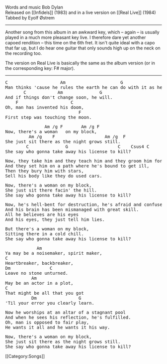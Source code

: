 Words and music Bob Dylan<br>
Released on [[Infidels]] (1983) and in a live version on [[Real Live]] (1984) <br>
Tabbed by Eyolf Østrem

----
Another song from this album in an awkward key, which – again – is
usually played in a much more pleasant key live. I therefore dare yet
another capoed rendition – this time on the 6th fret. It isn't quite
ideal with a capo that far up, but I do hear one guitar that only
sounds high up on the neck on the recording too.

The version on Real Live is basically the same as the album version
(or in the corresponding key: F# major).

----
<pre class="verse">
C                    Am                     G                C
Man thinks 'cause he rules the earth he can do with it as he please
       C            Am              G
And if things don't change soon, he will.
    F                    C
Oh, man has invented his doom,
                            F
First step was touching the moon.
</pre>
<pre class="refrain">
               Am /g F       Am /g F
Now, there's a woman   on my block,
         Am /g    F                   Am /g  F
She just sit there as the night grows still.
        C              G                   C    Csus4 C
She say who gonna take away his license to kill?
</pre>
<pre class="verse">
Now, they take him and they teach him and they groom him for life
And they set him on a path where he's bound to get ill,
Then they bury him with stars,
Sell his body like they do used cars.
</pre>
<pre class="refrain">
Now, there's a woman on my block,
She just sit there facin' the hill.
She say who gonna take away his license to kill?
</pre>
<pre class="verse">
Now, he's hell-bent for destruction, he's afraid and confused,
And his brain has been mismanaged with great skill.
All he believes are his eyes
And his eyes, they just tell him lies.
</pre>
<pre class="refrain">
But there's a woman on my block,
Sitting there in a cold chill.
She say who gonna take away his license to kill?
</pre>

<pre class="bridge2">
            Am
Ya may be a noisemaker, spirit maker,
C
Heartbreaker, backbreaker,
Dm               C
Leave no stone unturned.
          Am
May be an actor in a plot,
C
That might be all that you got
          Dm                G
'Til your error you clearly learn.
</pre>

<pre class="verse">
Now he worships at an altar of a stagnant pool
And when he sees his reflection, he's fulfilled.
Oh, man is opposed to fair play,
He wants it all and he wants it his way.
</pre>
<pre class="refrain">
Now, there's a woman on my block,
She just sit there as the night grows still.
She say who gonna take away his license to kill?
</pre>

[[Category:Songs]]